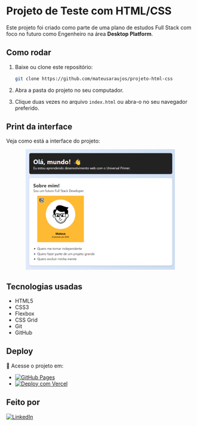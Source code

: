 <!-- markdownlint-disable MD033 -->
# Projeto de Teste com HTML/CSS

Este projeto foi criado como parte de uma plano de estudos Full Stack com foco no futuro como Engenheiro na área **Desktop Platform**.

## Como rodar

1. Baixe ou clone este repositório:

   ```sh
   git clone https://github.com/mateusaraujos/projeto-html-css
   ```

2. Abra a pasta do projeto no seu computador.
3. Clique duas vezes no arquivo `index.html` ou abra-o no seu navegador preferido.

## Print da interface

Veja como está a interface do projeto:

<p align="center">
  <img src="./interfacePrint.png" alt="Interface de Teste" width="400"/>
</p>

## Tecnologias usadas

- HTML5
- CSS3
- Flexbox
- CSS Grid
- Git
- GitHub

## Deploy

🔗 Acesse o projeto em:

- [![GitHub Pages](https://img.shields.io/badge/GitHub%20Pages-online-emerald?logo=github&logoColor=white)](https://mateusaraujos.github.io/projeto-html-css/)
- [![Deploy com Vercel](https://img.shields.io/badge/Vercel-online-emerald?logo=vercel&logoColor=white)](https://projeto-html-css-umber.vercel.app)

## Feito por

[![LinkedIn](https://img.shields.io/badge/LinkedIn%20-%20Mateus%20Araújo-blue?logo=linkedin&logoColor=white)](https://www.linkedin.com/in/mateusaraujos/)
